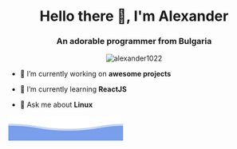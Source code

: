<h1 align="center">Hello there 👋, I'm Alexander</h1>
<h3 align="center">An adorable programmer from Bulgaria</h3>

<p align="center"> 
  <img src="https://komarev.com/ghpvc/?username=alexander1022&label=Profile%20visits&color=000000&style=flat" alt="alexander1022"/>
</p>

- 🔭 I’m currently working on **awesome projects**

- 🌱 I’m currently learning **ReactJS**

- 💬 Ask me about **Linux**

![BorderAnimation](https://github.com/Alexander1022/Alexander1022/blob/master/wave.svg)

